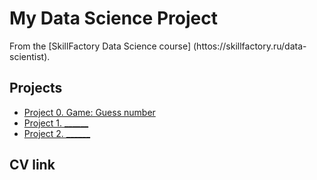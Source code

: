 # My Data Science Project

From the [SkillFactory Data Science course] (httos://skillfactory.ru/data-scientist).

## Projects

* [Project 0. Game: Guess number](https://github.com/MachineMindset/sf_data_science_0301/tree/main/project_0)
* [Project 1. ______]()
* [Project 2. ______]()

## CV link